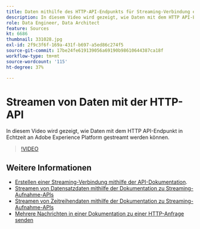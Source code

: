 ```yaml
---
title: Daten mithilfe des HTTP-API-Endpunkts für Streaming-Verbindung erfassen
description: In diesem Video wird gezeigt, wie Daten mit dem HTTP API-Endpunkt in Echtzeit an Adobe Experience Platform gestreamt werden können.
role: Data Engineer, Data Architect
feature: Sources
kt: 6686
thumbnail: 331028.jpg
exl-id: 2f9c3f6f-169a-431f-b697-a5ed86c274f5
source-git-commit: 17be24fe619139056a69190b98610644387ca18f
workflow-type: tm+mt
source-wordcount: '115'
ht-degree: 37%

---
```


# Streamen von Daten mit der HTTP-API

In diesem Video wird gezeigt, wie Daten mit dem HTTP API-Endpunkt in Echtzeit an Adobe Experience Platform gestreamt werden können.

>[!VIDEO](https://video.tv.adobe.com/v/331028?quality=12&learn=on)

## Weitere Informationen

* [Erstellen einer Streaming-Verbindung mithilfe der API-Dokumentation](https://experienceleague.adobe.com/docs/experience-platform/sources/api-tutorials/create/streaming/http.html).
* [Streamen von Datensatzdaten mithilfe der Dokumentation zu Streaming-Aufnahme-APIs](https://experienceleague.adobe.com/docs/experience-platform/ingestion/tutorials/streaming-record-data.html)
* [Streamen von Zeitreihendaten mithilfe der Dokumentation zu Streaming-Aufnahme-APIs](https://experienceleague.adobe.com/docs/experience-platform/ingestion/tutorials/streaming-time-series-data.html)
* [Mehrere Nachrichten in einer Dokumentation zu einer HTTP-Anfrage senden](https://experienceleague.adobe.com/docs/experience-platform/ingestion/tutorials/streaming-multiple-messages.html)